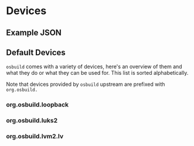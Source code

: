 # Devices

## Example JSON

## Default Devices

`osbuild` comes with a variety of devices, here's an overview of them and what they do or what they can be used for. This list is sorted alphabetically.

Note that devices provided by `osbuild` upstream are prefixed with `org.osbuild.`

### org.osbuild.loopback

### org.osbuild.luks2

### org.osbuild.lvm2.lv
